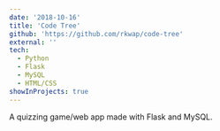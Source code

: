 ```yaml
---
date: '2018-10-16'
title: 'Code Tree'
github: 'https://github.com/rkwap/code-tree'
external: ''
tech:
  - Python
  - Flask
  - MySQL
  - HTML/CSS
showInProjects: true
---
```


A quizzing game/web app made with Flask and MySQL.
